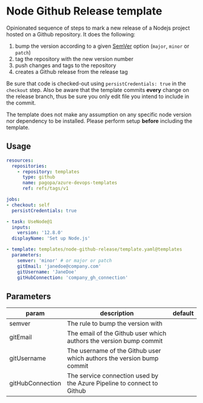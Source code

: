 # Node Github Release template

Opinionated sequence of steps to mark a new release of a Nodejs project hosted on a Github repository. It does the following:

1. bump the version according to a given [SemVer](https://semver.org/) option (`major`, `minor` or `patch`)
1. tag the repository with the new version number
1. push changes and tags to the repository
1. creates a Github release from the release tag

Be sure that code is checked-out using `persistCredentials: true` in the `checkout` step. Also be aware that the template commits **every** change on the release branch, thus be sure you only edit file you intend to include in the commit.

The template does not make any assumption on any specific node version nor dependency to be installed. Please perform setup **before** including the template.

## Usage

```yaml
resources:
  repositories:
    - repository: templates
      type: github
      name: pagopa/azure-devops-templates
      ref: refs/tags/v1

jobs:
- checkout: self
  persistCredentials: true

- task: UseNode@1
  inputs:
    version: '12.8.0'
  displayName: 'Set up Node.js'  

- template: templates/node-github-release/template.yaml@templates 
  parameters:
    semver: 'minor' # or major or patch
    gitEmail: 'janedoe@company.com'
    gitUsername: 'JaneDoe'
    gitHubConnection: 'company_gh_connection'
```

## Parameters

|param|description|default|
|-|-|-|
|semver|The rule to bump the version with||
|gitEmail|The email of the Github user which authors the version bump commit ||
|gitUsername|The username of the Github user which authors the version bump commit ||
|gitHubConnection|The service connection used by the Azure Pipeline to connect to Github||
